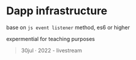 # Dapp infrastructure

base on `js event listener` method, es6 or higher

expermential for teaching purposes

> 30jul &middot; 2022 - livestream
